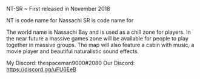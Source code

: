 NT-SR ~ First released in November 2018

NT is code name for Nassachi
SR is code name for 


The world name is Nassachi Bay and is used as a chill zone for players. In the near future a massive games zone will be available for people to play together in massive groups.
The map will also feature a cabin with music, a movie player and beautiful naturalistic sound effects.


My Discord: thespaceman9000#2080
Our Discord: https://discord.gg/uFU6EeB

